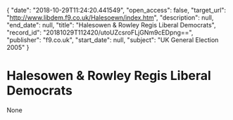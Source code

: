 {
  "date": "2018-10-29T11:24:20.441549", 
  "open_access": false, 
  "target_url": "http://www.libdem.f9.co.uk/Halesoewn/index.htm", 
  "description": null, 
  "end_date": null, 
  "title": "Halesowen & Rowley Regis Liberal Democrats", 
  "record_id": "20181029T112420/utoUZcsroFLjGNm9cEDpng==", 
  "publisher": "f9.co.uk", 
  "start_date": null, 
  "subject": "UK General Election 2005"
}

# Halesowen & Rowley Regis Liberal Democrats

None